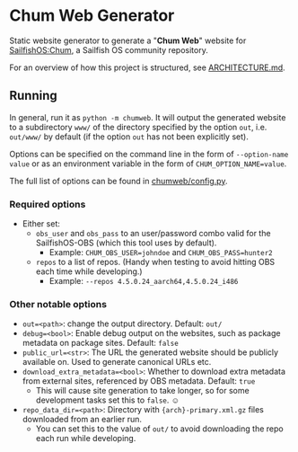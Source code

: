 # Chum Web Generator
Static website generator to generate a "**Chum Web**" website for [SailfishOS:Chum](https://github.com/sailfishos-chum/), a Sailfish OS community repository.

For an overview of how this project is structured, see [ARCHITECTURE.md](ARCHITECTURE.md).

## Running
In general, run it as `python -m chumweb`.  It will output the generated website to a subdirectory `www/` of the
directory specified by the option `out`, i.e. `out/www/` by default (if the option `out` has not been explicitly set).

Options can be specified on the command line in the form of `--option-name value` or
as an environment variable in the form of `CHUM_OPTION_NAME=value`.

The full list of options can be found in [chumweb/config.py](chumweb/config.py).

### Required options
* Either set:
  * `obs_user` and `obs_pass` to an user/password combo valid for the SailfishOS-OBS (which this tool uses by default).
    * Example: `CHUM_OBS_USER=johndoe` and `CHUM_OBS_PASS=hunter2`
  * `repos` to a list of repos.  (Handy when testing to avoid hitting OBS each time while developing.)
    * Example: `--repos 4.5.0.24_aarch64,4.5.0.24_i486`

### Other notable options
* `out=<path>`: change the output directory. Default: `out/`
* `debug=<bool>`: Enable debug output on the websites, such as package metadata on package sites.  Default: `false`
* `public_url=<str>`: The URL the generated website should be publicly available on.  Used to generate canonical URLs etc.
* `download_extra_metadata=<bool>`: Whether to download extra metadata from external sites, referenced by OBS metadata.  Default: `true`
  * This will cause site generation to take longer, so for some development tasks set this to `false`. ☺
* `repo_data_dir=<path>`: Directory with `{arch}-primary.xml.gz` files downloaded from an earlier run. 
  * You can set this to the value of `out/` to avoid downloading the repo each run while developing.

